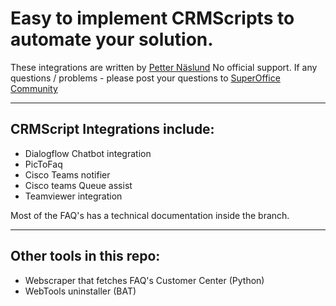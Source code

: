# Easy to implement CRMScripts to automate your solution.

These integrations are written by [Petter Näslund](https://community.superoffice.com/en/My-Page/11526/)
No official support. If any questions / problems - please post your questions to [SuperOffice Community](http://community.superoffice.com/)

***

## CRMScript Integrations include:

* Dialogflow Chatbot integration
* PicToFaq
* Cisco Teams notifier
* Cisco teams Queue assist
* Teamviewer integration

Most of the FAQ's has a technical documentation inside the branch.
***

## Other tools in this repo:

* Webscraper that fetches FAQ's Customer Center (Python)
* WebTools uninstaller (BAT)



